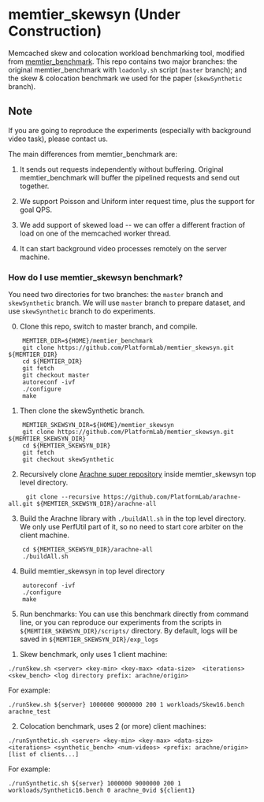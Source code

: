 # memtier_skewsyn (Under Construction)

Memcached skew and colocation workload benchmarking tool, modified from
[memtier_benchmark](https://github.com/RedisLabs/memtier_benchmark).
This repo contains two major branches:
the original memtier_benchmark with `loadonly.sh` script (`master` branch);
and the skew & colocation benchmark we used for the paper
(`skewSynthetic` branch).

## Note
If you are going to reproduce the experiments (especially with background video
task), please contact us.

The main differences from memtier_benchmark are:
1. It sends out requests independently without buffering. Original memtier_benchmark
will buffer the pipelined requests and send out together.

2. We support Poisson and Uniform inter request time, plus the support for goal
QPS.

3. We add support of skewed load -- we can offer a different fraction of load on
one of the memcached worker thread.

4. It can start background video processes remotely on the server machine.

### How do I use memtier_skewsyn benchmark?

You need two directories for two branches: the `master` branch and `skewSynthetic`
branch. We will use `master` branch to prepare dataset, and use `skewSynthetic`
branch to do experiments.

0. Clone this repo, switch to master branch, and compile.

```
	MEMTIER_DIR=${HOME}/memtier_benchmark
	git clone https://github.com/PlatformLab/memtier_skewsyn.git ${MEMTIER_DIR}
	cd ${MEMTIER_DIR}
	git fetch
	git checkout master
	autoreconf -ivf
	./configure
	make
```

1. Then clone the skewSynthetic branch.

```
	MEMTIER_SKEWSYN_DIR=${HOME}/memtier_skewsyn
	git clone https://github.com/PlatformLab/memtier_skewsyn.git ${MEMTIER_SKEWSYN_DIR}
	cd ${MEMTIER_SKEWSYN_DIR}
	git fetch
	git checkout skewSynthetic
```

2. Recursively clone [Arachne super repository](https://github.com/PlatformLab/arachne-all)
inside memtier_skewsyn top level directory.
```
     git clone --recursive https://github.com/PlatformLab/arachne-all.git ${MEMTIER_SKEWSYN_DIR}/arachne-all
```

3. Build the Arachne library with `./buildAll.sh` in the top level directory. We only use PerfUtil part of it,
so no need to start core arbiter on the client machine.
```
    cd ${MEMTIER_SKEWSYN_DIR}/arachne-all
    ./buildAll.sh
```

4. Build memtier_skewsyn in top level directory
```
	autoreconf -ivf
	./configure
	make
```

5. Run benchmarks:
You can use this benchmark directly from command line, or you can reproduce
our experiments from the scripts in `${MEMTIER_SKEWSYN_DIR}/scripts/` directory.
By default, logs will be saved in `${MEMTIER_SKEWSYN_DIR}/exp_logs`

1) Skew benchmark, only uses 1 client machine:
```
./runSkew.sh <server> <key-min> <key-max> <data-size>  <iterations> <skew_bench> <log directory prefix: arachne/origin>
```
For example:
```
./runSkew.sh ${server} 1000000 9000000 200 1 workloads/Skew16.bench arachne_test
```

2) Colocation benchmark, uses 2 (or more) client machines:
```
./runSynthetic.sh <server> <key-min> <key-max> <data-size> <iterations> <synthetic_bench> <num-videos> <prefix: arachne/origin> [list of clients...]
```
For example:
```
./runSynthetic.sh ${server} 1000000 9000000 200 1 workloads/Synthetic16.bench 0 arachne_0vid ${client1}
```
